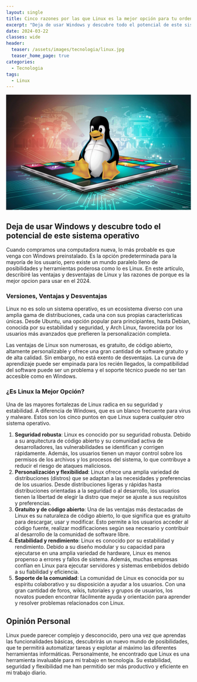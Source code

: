 ```yaml
---
layout: single
title: Cinco razones por las que Linux es la mejor opción para tu ordenador
excerpt: "Deja de usar Windows y descubre todo el potencial de este sistema operativo"
date: 2024-03-22
classes: wide
header:
  teaser: /assets/images/tecnologia/linux.jpg
  teaser_home_page: true
categories:
  - Tecnologia
tags:
  - Linux
---
```


<p align="center">
<img src="/assets/images/tecnologia/linux.jpg">
</p>

## Deja de usar Windows y descubre todo el potencial de este sistema operativo
Cuando compramos una computadora nueva, lo más probable es que venga con Windows preinstalado. Es la opción predeterminada para la mayoría de los usuario, pero existe un mundo paralelo lleno de posibilidades y herramientas poderosa como lo es Linux. En este artículo, describiré las ventajas y desventajas de Linux y las razones de porque es la mejor opcion para usar en el 2024.

### Versiones, Ventajas y Desventajas
Linux no es solo un sistema operativo, es un ecosistema diverso con una amplia gama de distribuciones, cada una con sus propias características únicas. Desde Ubuntu, una opción popular para principiantes, hasta Debian, conocida por su estabilidad y seguridad, y Arch Linux, favorecida por los usuarios más avanzados que prefieren la personalización completa.

Las ventajas de Linux son numerosas, es gratuito, de código abierto, altamente personalizable y ofrece una gran cantidad de software gratuito y de alta calidad. Sin embargo, no está exento de desventajas. La curva de aprendizaje puede ser empinada para los recién llegados, la compatibilidad del software puede ser un problema y el soporte técnico puede no ser tan accesible como en Windows.

### ¿Es Linux la Mejor Opción?
Una de las mayores fortalezas de Linux radica en su seguridad y estabilidad. A diferencia de Windows, que es un blanco frecuente para virus y malware. Estos son los cinco puntos en que Linux supera cualquier otro sistema operativo.

1. **Seguridad robusta**: Linux es conocido por su seguridad robusta. Debido a su arquitectura de código abierto y su comunidad activa de desarrolladores, las vulnerabilidades se identifican y corrigen rápidamente. Además, los usuarios tienen un mayor control sobre los permisos de los archivos y los procesos del sistema, lo que contribuye a reducir el riesgo de ataques maliciosos.
2. **Personalización y flexibilidad**: Linux ofrece una amplia variedad de distribuciones (distros) que se adaptan a las necesidades y preferencias de los usuarios. Desde distribuciones ligeras y rápidas hasta distribuciones orientadas a la seguridad o al desarrollo, los usuarios tienen la libertad de elegir la distro que mejor se ajuste a sus requisitos y preferencias.
3. **Gratuito y de código abierto**: Una de las ventajas más destacadas de Linux es su naturaleza de código abierto, lo que significa que es gratuito para descargar, usar y modificar. Esto permite a los usuarios acceder al código fuente, realizar modificaciones según sea necesario y contribuir al desarrollo de la comunidad de software libre.
4. **Estabilidad y rendimiento**: Linux es conocido por su estabilidad y rendimiento. Debido a su diseño modular y su capacidad para ejecutarse en una amplia variedad de hardware, Linux es menos propenso a errores y fallos de sistema. Además, muchas empresas confían en Linux para ejecutar servidores y sistemas embebidos debido a su fiabilidad y eficiencia.
5. **Soporte de la comunidad**: La comunidad de Linux es conocida por su espíritu colaborativo y su disposición a ayudar a los usuarios. Con una gran cantidad de foros, wikis, tutoriales y grupos de usuarios, los novatos pueden encontrar fácilmente ayuda y orientación para aprender y resolver problemas relacionados con Linux.

## Opinión Personal

Linux puede parecer complejo y desconocido, pero una vez que aprendas las funcionalidades básicas, descubrirás un nuevo mundo de posibilidades, que te permitirá automatizar tareas y explotar al máximo las diferentes herramientas informáticas. Personalmente, he encontrado que Linux es una herramienta invaluable para mi trabajo en tecnología. Su estabilidad, seguridad y flexibilidad me han permitido ser más productivo y eficiente en mi trabajo diario.

